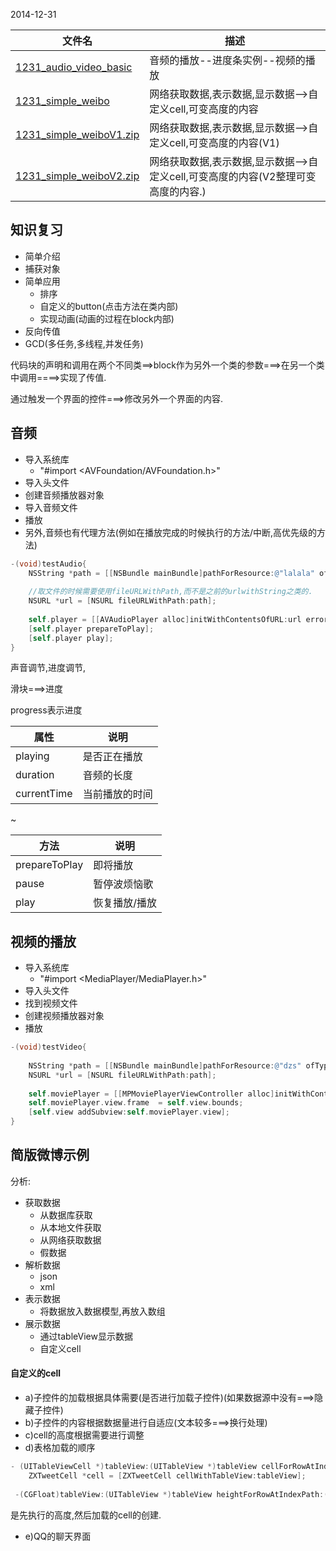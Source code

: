 2014-12-31

| 文件名 |  描述 |
| ------------- | ------------ |
|[1231_audio_video_basic](https://github.com/urmyfaith/roadofios/tree/master/UIProjects/1231_week9_day3/1231_audio_video_basic)| 音频的播放--进度条实例--视频的播放 |
|[1231_simple_weibo](https://github.com/urmyfaith/roadofios/tree/master/UIProjects/1231_week9_day3/1231_simple_weibo)| 网络获取数据,表示数据,显示数据-->自定义cell,可变高度的内容 |
|[1231_simple_weiboV1.zip](https://github.com/urmyfaith/roadofios/tree/master/UIProjects/1231_week9_day3/1231_simple_weiboV1.zip)| 网络获取数据,表示数据,显示数据-->自定义cell,可变高度的内容(V1) |
|[1231_simple_weiboV2.zip](https://github.com/urmyfaith/roadofios/tree/master/UIProjects/1231_week9_day3/1231_simple_weiboV2.zip)| 网络获取数据,表示数据,显示数据-->自定义cell,可变高度的内容(V2整理可变高度的内容.) |



## 知识复习

- 简单介绍
- 捕获对象
- 简单应用	
	- 排序
	- 自定义的button(点击方法在类内部)
	- 实现动画(动画的过程在block内部)
- 反向传值
- GCD(多任务,多线程,并发任务)
	
代码块的声明和调用在两个不同类==>block作为另外一个类的参数===>在另一个类中调用====>实现了传值.

通过触发一个界面的控件===>修改另外一个界面的内容.

## 音频

-  导入系统库
	- "#import <AVFoundation/AVFoundation.h>"
-  导入头文件
-  创建音频播放器对象
-  导入音频文件
-  播放
-  另外,音频也有代理方法(例如在播放完成的时候执行的方法/中断,高优先级的方法)

```Objective-c
-(void)testAudio{
    NSString *path = [[NSBundle mainBundle]pathForResource:@"lalala" ofType:@"mp3"];
    
    //取文件的时候需要使用fileURLWithPath,而不是之前的urlwithString之类的.
    NSURL *url = [NSURL fileURLWithPath:path];
    
    self.player = [[AVAudioPlayer alloc]initWithContentsOfURL:url error:nil];
    [self.player prepareToPlay];
    [self.player play];
}
```

声音调节,进度调节,

滑块===>进度

progress表示进度

| 属性 | 说明 |
| ------------- | ------------ |
| playing  | 是否正在播放 |
|duration |音频的长度|
| currentTime  | 当前播放的时间 |

~

| 方法 | 说明 |
| ------------- | ------------ |
| prepareToPlay  | 即将播放 |
|pause|暂停波烦恼歌|
|play|恢复播放/播放|

## 视频的播放

- 导入系统库
	- "#import <MediaPlayer/MediaPlayer.h>"
- 导入头文件
- 找到视频文件
- 创建视频播放器对象
- 播放


```Objective-c
-(void)testVideo{
    
    NSString *path = [[NSBundle mainBundle]pathForResource:@"dzs" ofType:@"mp4"];
    NSURL *url = [NSURL fileURLWithPath:path];
    
    self.moviePlayer = [[MPMoviePlayerViewController alloc]initWithContentURL:url];
    self.moviePlayer.view.frame  = self.view.bounds;
    [self.view addSubview:self.moviePlayer.view];
}
```


## 简版微博示例

分析:

- 获取数据
	- 从数据库获取
	- 从本地文件获取
	- 从网络获取数据
	- 假数据
- 解析数据
	- json
	- xml
- 表示数据
	- 将数据放入数据模型,再放入数组
- 展示数据
  - 通过tableView显示数据
  - 自定义cell
  
  
#### 自定义的cell
  

- a)子控件的加载根据具体需要(是否进行加载子控件)(如果数据源中没有===>隐藏子控件)
- b)子控件的内容根据数据量进行自适应(文本较多===>换行处理)
- c)cell的高度根据需要进行调整
- d)表格加载的顺序

```Objective-c
- (UITableViewCell *)tableView:(UITableView *)tableView cellForRowAtIndexPath:(NSIndexPath *)indexPath{
    ZXTweetCell *cell = [ZXTweetCell cellWithTableView:tableView];
    
 -(CGFloat)tableView:(UITableView *)tableView heightForRowAtIndexPath:(NSIndexPath *)indexPath
```

是先执行的高度,然后加载的cell的创建.

- e)QQ的聊天界面



  

